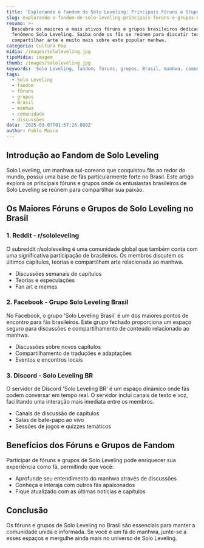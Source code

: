 ```yaml
---
title: 'Explorando o Fandom de Solo Leveling: Principais Fóruns e Grupos no Brasil'
slug: explorando-o-fandom-de-solo-leveling-principais-foruns-e-grupos-no-brasil
resumo: >-
  Descubra os maiores e mais ativos fóruns e grupos brasileiros dedicados ao
  fenômeno Solo Leveling. Saiba onde os fãs se reúnem para discutir teorias,
  compartilhar arte e muito mais sobre este popular manhwa.
categoria: Cultura Pop
midia: /images/sololeveling.jpg
tipoMidia: imagem
thumb: /images/sololeveling.jpg
keywords: 'Solo Leveling, fandom, fóruns, grupos, Brasil, manhwa, comunidade, discussões'
tags:
  - Solo Leveling
  - fandom
  - fóruns
  - grupos
  - Brasil
  - manhwa
  - comunidade
  - discussões
data: '2025-03-07T01:57:26.080Z'
author: Pablo Moura
---
```


## Introdução ao Fandom de Solo Leveling

Solo Leveling, um manhwa sul-coreano que conquistou fãs ao redor do mundo, possui uma base de fãs particularmente forte no Brasil. Este artigo explora os principais fóruns e grupos onde os entusiastas brasileiros de Solo Leveling se reúnem para compartilhar sua paixão.

## Os Maiores Fóruns e Grupos de Solo Leveling no Brasil

### 1. Reddit - r/sololeveling

O subreddit r/sololeveling é uma comunidade global que também conta com uma significativa participação de brasileiros. Os membros discutem os últimos capítulos, teorias e compartilham arte relacionada ao manhwa.

- Discussões semanais de capítulos
- Teorias e especulações
- Fan art e memes

### 2. Facebook - Grupo Solo Leveling Brasil

No Facebook, o grupo 'Solo Leveling Brasil' é um dos maiores pontos de encontro para fãs brasileiros. Este grupo fechado proporciona um espaço seguro para discussões e compartilhamento de conteúdo relacionado ao manhwa.

- Discussões sobre novos capítulos
- Compartilhamento de traduções e adaptações
- Eventos e encontros locais

### 3. Discord - Solo Leveling BR

O servidor de Discord 'Solo Leveling BR' é um espaço dinâmico onde fãs podem conversar em tempo real. O servidor inclui canais de texto e voz, facilitando uma interação mais imediata entre os membros.

- Canais de discussão de capítulos
- Salas de bate-papo ao vivo
- Sessões de jogos e quizzes temáticos

## Benefícios dos Fóruns e Grupos de Fandom

Participar de fóruns e grupos de Solo Leveling pode enriquecer sua experiência como fã, permitindo que você:

- Aprofunde seu entendimento do manhwa através de discussões
- Conheça e interaja com outros fãs apaixonados
- Fique atualizado com as últimas notícias e capítulos

## Conclusão

Os fóruns e grupos de Solo Leveling no Brasil são essenciais para manter a comunidade unida e informada. Se você é um fã do manhwa, junte-se a esses espaços e mergulhe ainda mais no universo de Solo Leveling.
